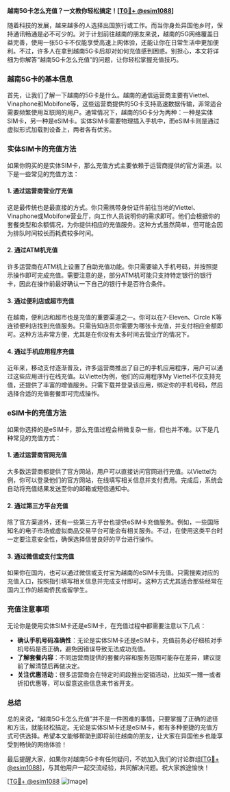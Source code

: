 **越南5G卡怎么充值？一文教你轻松搞定！[[TG💪+ @esim1088](https://t.me/s/esim1088)]**

随着科技的发展，越来越多的人选择出国旅行或工作。而当你身处异国他乡时，保持通讯畅通是必不可少的。对于计划前往越南的朋友来说，越南的5G网络覆盖日益完善，使用一张5G卡不仅能享受高速上网体验，还能让你在日常生活中更加便利。不过，许多人在拿到越南5G卡后却对如何充值感到困惑。别担心，本文将详细为你解答“越南5G卡怎么充值”的问题，让你轻松掌握充值技巧。

### 越南5G卡的基本信息

首先，让我们了解一下越南的5G卡是什么。越南的通信运营商主要有Viettel、Vinaphone和Mobifone等，这些运营商提供的5G卡支持高速数据传输，非常适合需要频繁使用互联网的用户。通常情况下，越南的5G卡分为两种：一种是实体SIM卡，另一种是eSIM卡。实体SIM卡需要物理插入手机中，而eSIM卡则是通过虚拟形式加载到设备上，两者各有优劣。

### 实体SIM卡的充值方法

如果你购买的是实体SIM卡，那么充值方式主要依赖于运营商提供的官方渠道。以下是一些常见的充值方法：

#### 1. **通过运营商营业厅充值**
这是最传统也是最直接的方式。你只需携带身份证件前往当地的Viettel、Vinaphone或Mobifone营业厅，向工作人员说明你的需求即可。他们会根据你的套餐类型和余额情况，为你提供相应的充值服务。这种方式虽然简单，但可能会因为排队时间较长而耗费较多时间。

#### 2. **通过ATM机充值**
许多运营商在ATM机上设置了自助充值功能。你只需要输入手机号码，并按照提示操作即可完成充值。需要注意的是，部分ATM机可能只支持特定银行的银行卡，因此在操作前最好确认一下自己的银行卡是否符合条件。

#### 3. **通过便利店或超市充值**
在越南，便利店和超市也是充值的重要渠道之一。你可以在7-Eleven、Circle K等连锁便利店找到充值服务。只需告知店员你需要为哪张卡充值，并支付相应金额即可。这种方法非常方便，尤其是在你没有太多时间去营业厅的情况下。

#### 4. **通过手机应用程序充值**
近年来，移动支付逐渐普及，许多运营商推出了自己的手机应用程序，用户可以通过这些应用进行在线充值。以Viettel为例，他们的应用程序My Viettel不仅支持充值，还提供了丰富的增值服务。只需下载并登录该应用，绑定你的手机号码，然后选择合适的充值套餐即可完成操作。

### eSIM卡的充值方法

如果你选择的是eSIM卡，那么充值过程会稍微复杂一些，但也并不难。以下是几种常见的充值方式：

#### 1. **通过运营商官网充值**
大多数运营商都提供了官方网站，用户可以直接访问官网进行充值。以Viettel为例，你可以登录他们的官方网站，在线填写相关信息并支付费用。完成后，系统会自动将充值结果发送至你的邮箱或短信通知中。

#### 2. **通过第三方平台充值**
除了官方渠道外，还有一些第三方平台也提供eSIM卡充值服务。例如，一些国际知名的电子市场或虚拟商品交易平台可能会有相关服务。不过，在使用这类平台时一定要注意安全性，确保选择信誉良好的平台进行操作。

#### 3. **通过微信或支付宝充值**
如果你在国内，也可以通过微信或支付宝为越南的eSIM卡充值。只需搜索对应的充值入口，按照指引填写相关信息并完成支付即可。这种方式尤其适合那些经常在国内工作的越南侨民或留学生。

### 充值注意事项

无论你是使用实体SIM卡还是eSIM卡，在充值过程中都需要注意以下几点：

- **确认手机号码准确性**：无论是实体SIM卡还是eSIM卡，充值前务必仔细核对手机号码是否正确，避免因错误导致无法成功充值。
- **了解套餐内容**：不同运营商提供的套餐内容和服务范围可能存在差异，建议提前了解清楚后再做决定。
- **关注优惠活动**：很多运营商会在特定时间段推出促销活动，比如买一赠一或者折扣优惠等，可以留意这些信息来节省开支。

### 总结

总的来说，“越南5G卡怎么充值”并不是一件困难的事情，只要掌握了正确的途径和方法，就能轻松搞定。无论是实体SIM卡还是eSIM卡，都有多种便捷的充值方式可供选择。希望本文能够帮助到即将前往越南的朋友，让大家在异国他乡也能享受到畅快的网络体验！

最后提醒大家，如果你对越南5G卡有任何疑问，不妨加入我们的讨论群组[[TG💪+ @esim1088](https://t.me/s/esim1088)]，与其他用户一起交流经验，共同解决问题。祝大家旅途愉快！

[[TG💪+ @esim1088](https://t.me/s/esim1088) ![Image](https://i.postimg.cc/4NQfJmqS/Snipaste-2025-05-13-00-14-12.png)]